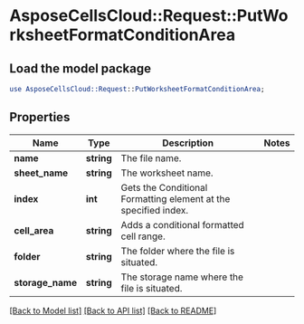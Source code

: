 # AsposeCellsCloud::Request::PutWorksheetFormatConditionArea 

## Load the model package
```perl
use AsposeCellsCloud::Request::PutWorksheetFormatConditionArea;
```

## Properties
Name | Type | Description | Notes
------------ | ------------- | ------------- | -------------
**name** | **string** | The file name. |
**sheet_name** | **string** | The worksheet name. |
**index** | **int** | Gets the Conditional Formatting element at the specified index. |
**cell_area** | **string** | Adds a conditional formatted cell range. |
**folder** | **string** | The folder where the file is situated. |
**storage_name** | **string** | The storage name where the file is situated. |  

[[Back to Model list]](../README.md#documentation-for-requests) [[Back to API list]](../README.md#documentation-for-api-endpoints) [[Back to README]](../README.md)

